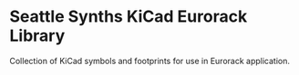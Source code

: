# Seattle Synths KiCad Eurorack Library

Collection of KiCad symbols and footprints for use in Eurorack application.

